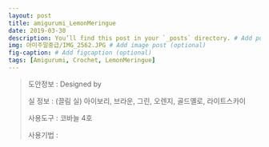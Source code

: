 ```yaml
---
layout: post
title: amigurumi_LemonMeringue
date: 2019-03-30
description: You’ll find this post in your `_posts` directory. # Add post description (optional)
img: 아미주말중급/IMG_2562.JPG # Add image post (optional)
fig-caption: # Add figcaption (optional)
tags: [Amigurumi, Crochet, LemonMeringue]
---
```



>도안정보 : Designed by 
>
> 실 정보 : (끌림 실) 아이보리, 브라운, 그린, 오렌지, 골드옐로, 라이트스카이
>
> 사용도구 : 코바늘 4호
>
> 사용기법 :
